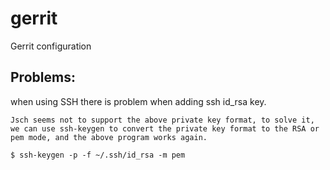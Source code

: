 # gerrit
Gerrit configuration


## Problems:

when using SSH there is problem when adding ssh id_rsa key.


```
Jsch seems not to support the above private key format, to solve it, we can use ssh-keygen to convert the private key format to the RSA or pem mode, and the above program works again.

$ ssh-keygen -p -f ~/.ssh/id_rsa -m pem

```
